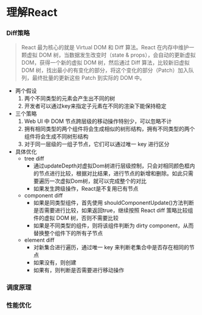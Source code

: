 # 理解React
### Diff策略
> React 最为核心的就是 Virtual DOM 和 Diff 算法。React 在内存中维护一颗虚拟 DOM 树，当数据发生改变时（state & props），会自动的更新虚拟 DOM，获得一个新的虚拟 DOM 树，然后通过 Diff 算法，比较新旧虚拟 DOM 树，找出最小的有变化的部分，将这个变化的部分（Patch）加入队列，最终批量的更新这些 Patch 到实际的 DOM 中。

- 两个假设
	1. 两个不同类型的元素会产生出不同的树
	2. 开发者可以通过key来指定子元素在不同的渲染下能保持稳定
- 三个策略
	1. Web UI 中 DOM 节点跨层级的移动操作特别少，可以忽略不计
	2. 拥有相同类型的两个组件将会生成相似的树形结构，拥有不同类型的两个组件将会生成不同树形结构
	3. 对于同一层级的一组子节点，它们可以通过唯一 key 进行区分
- 具体优化
	- tree diff
		- 通过updateDepth对虚拟Dom树进行层级控制，只会对相同颜色框内的节点进行比较，根据对比结果，进行节点的新增和删除。如此只需要遍历一次虚拟Dom树，就可以完成整个的对比
		- 如果发生跨级操作，React是不复用已有节点
	- component diff
		- 如果是同类型组件，首先使用 shouldComponentUpdate()方法判断是否需要进行比较，如果返回true，继续按照 React diff 策略比较组件的虚拟 DOM 树，否则不需要比较
		- 如果是不同类型的组件，则将该组件判断为 dirty component，从而替换整个组件下的所有子节点
	- element diff
		- 对新集合进行遍历，通过唯一 key 来判断老集合中是否存在相同的节点
		- 如果没有，则创建
		- 如果有，则判断是否需要进行移动操作

### 调度原理

### 性能优化